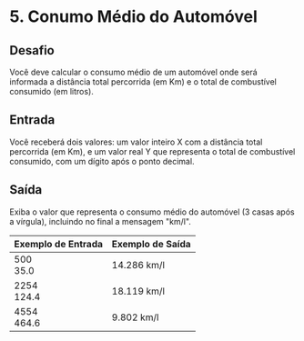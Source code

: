# 5. Conumo Médio do Automóvel

## Desafio

Você deve calcular o consumo médio de um automóvel onde será informada a distância total percorrida (em Km) e o total de combustível consumido (em litros).

## Entrada

Você receberá dois valores: um valor inteiro X com a distância total percorrida (em Km), e um valor real Y que representa o total de combustível consumido, com um dígito após o ponto decimal.

## Saída

Exiba o valor que representa o consumo médio do automóvel (3 casas após a vírgula), incluindo no final a mensagem "km/l".

Exemplo de Entrada | Exemplo de Saída
-|-
500 <br/> 35.0 | 14.286 km/l
2254 <br/> 124.4 | 18.119 km/l
4554 <br> 464.6 | 9.802 km/l